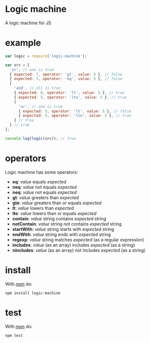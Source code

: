 Logic machine
=============

A logic machine for JS

example
=======

```js
var logic = require('logic-machine');

var src = [
  'or', // one is true
  { expected: 7, operator: 'gt', value: 5 }, // false
  { expected: 3, operator: 'eq', value: 5 }, // false
  [
    'and', // all is true
    { expected: 6, operator: 'lt', value: 5 }, // true
    { expected: 5, operator: 'lte', value: 5 }, // true
    [
      'or', // one is true
      { expected: 5, operator: 'lt', value: 5 }, // false
      { expected: 5, operator: 'lte', value: 5 }, // true
    ] // true
  ] // true
];

console.log(logic(src)); // true
```

operators
=========

Logic machine has some operators:

* **eq**: *value* equals *expected*
* **neq**: *value* not equals *expected*
* **neq**: *value* not equals *expected*
* **gt**: *value* greaters than *expected*
* **gte**: *value* greaters than or equals *expected*
* **lt**: *value* lowers than *expected*
* **lte**: *value* lowers than or equals *expected*
* **contain**: *value* string contains *expected* string
* **notContain**: *value* string not contains *expected* string
* **startWith**: *value* string starts with *expected* string
* **endWith**: *value* string ends with *expected* string
* **regexp**: *value* string matches *expected* (as a regular expression)
* **includes**: *value* (as an array) includes *expected* (as a string)
* **nincludes**: *value* (as an array) not includes *expected* (as a string)

install
=======

With [npm](https://www.npmjs.com/package/logic-machine) do:

```
npm install logic-machine
```

test
====

With [npm](https://www.npmjs.com/package/logic-machine) do:

```
npm test
```
